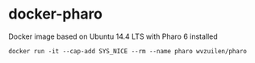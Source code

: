 # docker-pharo

Docker image based on Ubuntu 14.4 LTS with Pharo 6 installed

`docker run -it --cap-add SYS_NICE --rm --name pharo wvzuilen/pharo`
